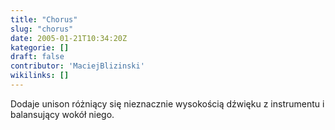 ```yaml
---
title: "Chorus"
slug: "chorus"
date: 2005-01-21T10:34:20Z
kategorie: []
draft: false
contributor: 'MaciejBlizinski'
wikilinks: []
---
```

Dodaje unison różniący się nieznacznie wysokością dźwięku z instrumentu
i balansujący wokół niego.
